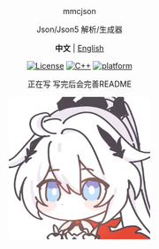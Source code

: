 <div align="center">
mmcjson

Json/Json5 解析/生成器

**中文** | [English](./README_EN.md)

[![License](https://img.shields.io/github/license/MagicstMagoo/mmcjson?style=flat-square)](https://mit-license.org/)
[![C++](https://img.shields.io/badge/c++-17-%2300599C?logo=cplusplus&style=flat-square)](https://en.wikipedia.org/wiki/C++17)
[![platform](https://img.shields.io/badge/platform-Windows%20%7C%20Linux%20%7C%20macOS-blueviolet?style=flat-square)](https://github.com/MagicstMagoo/mmcjson)

正在写 写完后会完善README

<img alt="FUN" src="./img/icon.png" width=256 height=258/>